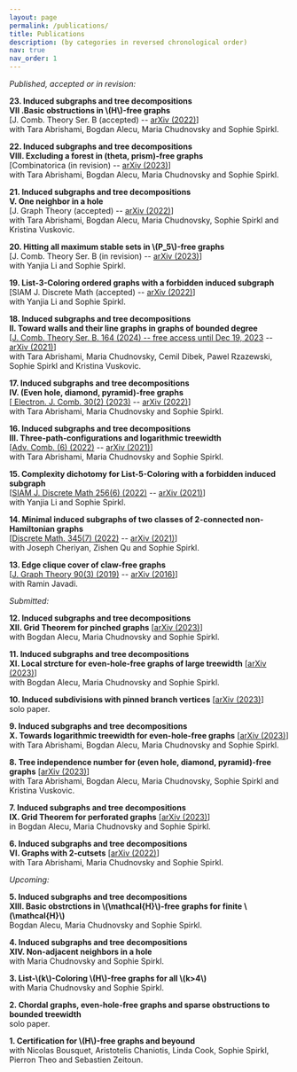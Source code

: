 ```yaml
---
layout: page
permalink: /publications/
title: Publications
description: (by categories in reversed chronological order)
nav: true
nav_order: 1
---
```


_Published, accepted or in revision:_

**23. Induced subgraphs and tree decompositions\
VII .Basic obstructions in \\(H\\)-free graphs**\
[J. Comb. Theory Ser. B (accepted) -- <a href='https://arxiv.org/pdf/2212.02737.pdf'>arXiv (2022)</a>]\
with Tara Abrishami, Bogdan Alecu, Maria Chudnovsky and Sophie Spirkl.

**22. Induced subgraphs and tree decompositions\
VIII. Excluding a forest in (theta, prism)-free graphs**\
[Combinatorica (in revision) -- <a href='https://arxiv.org/pdf/2301.02138.pdf'>arXiv (2023)</a>]\
with Tara Abrishami, Bogdan Alecu, Maria Chudnovsky and Sophie Spirkl.

**21. Induced subgraphs and tree decompositions\
V. One neighbor in a hole**\
[J. Graph Theory (accepted) -- <a href='https://arxiv.org/pdf/2205.04420.pdf'>arXiv (2022)</a>]\
with Tara Abrishami, Bogdan Alecu, Maria Chudnovsky, Sophie Spirkl and Kristina Vuskovic.

**20. Hitting all maximum stable sets in \\(P\_5\\)-free graphs**\
[J. Comb. Theory Ser. B (in revision) -- <a href='https://arxiv.org/pdf/2302.04986.pdf'>arXiv (2023)</a>]\
with Yanjia Li and Sophie Spirkl.

**19. List-3-Coloring ordered graphs with a forbidden induced subgraph**\
[SIAM J. Discrete Math (accepted) -- <a href='https://arxiv.org/pdf/2206.06543.pdf'>arXiv (2022)</a>]\
with Yanjia Li and Sophie Spirkl.

**18. Induced subgraphs and tree decompositions\
II. Toward walls and their line graphs in graphs of bounded degree**\
[<a href='https://www.sciencedirect.com/science/article/pii/S0095895623000862?dgcid=author'>J. Comb. Theory Ser. B. 164 (2024) -- free access until Dec 19, 2023</a> -- <a href='https://arxiv.org/pdf/2108.01162.pdf'>arXiv (2021)</a>]\
with Tara Abrishami, Maria Chudnovsky, Cemil Dibek, Pawel Rzazewski, Sophie Spirkl and Kristina Vuskovic.

**17. Induced subgraphs and tree decompositions\
IV. (Even hole, diamond, pyramid)-free graphs**\
[<a href='https://www.combinatorics.org/ojs/index.php/eljc/article/view/p30i2p42'> Electron. J. Comb. 30(2) (2023)</a> -- <a href='https://arxiv.org/pdf/2203.06775.pdf'>arXiv (2022)</a>]\
with Tara Abrishami, Maria Chudnovsky and Sophie Spirkl.

**16. Induced subgraphs and tree decompositions\
III. Three-path-configurations and logarithmic treewidth**\
[<a href='https://www.advancesincombinatorics.com/article/38089-induced-subgraphs-and-tree-decompositions-iii-three-path-configurations-and-logarithmic-treewidth'>Adv. Comb. (6) (2022)</a> -- <a href='https://arxiv.org/pdf/2109.01310v1.pdf'>arXiv (2021)</a>]\
with Tara Abrishami, Maria Chudnovsky and Sophie Spirkl.

**15. Complexity dichotomy for List-5-Coloring with a forbidden induced subgraph**\
[<a href='https://epubs.siam.org/doi/abs/10.1137/21M1443352'>SIAM J. Discrete Math 256(6) (2022)</a> -- <a href='https://arxiv.org/pdf/2105.01787.pdf'>arXiv (2021)</a>]\
with Yanjia Li and Sophie Spirkl.

**14. Minimal induced subgraphs of two classes of 2-connected non-Hamiltonian graphs**\
[<a href='https://www.sciencedirect.com/science/article/pii/S0012365X22000759?dgcid=coauthor'>Discrete Math. 345(7) (2022)</a> -- <a href='https://arxiv.org/pdf/2108.13558.pdf'>arXiv (2021)</a>]\
with Joseph Cheriyan, Zishen Qu and Sophie Spirkl.

**13. Edge clique cover of claw-free graphs**\
[<a href='https://onlinelibrary.wiley.com/doi/10.1002/jgt.22403'>J. Graph Theory  90(3) (2019)</a> -- <a href='https://arxiv.org/pdf/1608.07723.pdf'>arXiv (2016)</a>]\
with Ramin Javadi.


_Submitted:_

**12. Induced subgraphs and tree decompositions\
XII. Grid Theorem for pinched graphs** [<a href='https://arxiv.org/pdf/2309.12227.pdf'>arXiv (2023)</a>]\
with Bogdan Alecu, Maria Chudnovsky and Sophie Spirkl.

**11. Induced subgraphs and tree decompositions\
XI. Local strcture for even-hole-free graphs of large treewidth** [<a href='https://arxiv.org/pdf/2309.04390.pdf'>arXiv (2023)</a>]\
with Bogdan Alecu, Maria Chudnovsky and Sophie Spirkl.

**10. Induced subdivisions with pinned branch vertices** [<a href='https://arxiv.org/pdf/2308.01502.pdf'>arXiv (2023)</a>]\
solo paper.

**9. Induced subgraphs and tree decompositions\
X. Towards logarithmic treewidth for even-hole-free graphs** [<a href='https://arxiv.org/pdf/2307.13684.pdf'>arXiv (2023)</a>]\
with Tara Abrishami, Bogdan Alecu, Maria Chudnovsky and Sophie Spirkl.

**8. Tree independence number for (even hole, diamond, pyramid)-free graphs** [<a href='https://arxiv.org/pdf/2305.16258.pdf'>arXiv (2023)</a>]\
with Tara Abrishami, Bogdan Alecu, Maria Chudnovsky, Sophie Spirkl and Kristina Vuskovic.

**7. Induced subgraphs and tree decompositions\
IX. Grid Theorem for perforated graphs** [<a href='https://arxiv.org/pdf/2305.15615.pdf'>arXiv (2023)</a>]\
in Bogdan Alecu, Maria Chudnovsky and Sophie Spirkl.

**6. Induced subgraphs and tree decompositions\
VI. Graphs with 2-cutsets** [<a href='https://arxiv.org/pdf/2207.05538.pdf'>arXiv (2022)</a>]\
with Tara Abrishami, Maria Chudnovsky and Sophie Spirkl.

_Upcoming:_

**5. Induced subgraphs and tree decompositions\
XIII. Basic obstrctions in \\(\mathcal{H}\\)-free graphs for finite \\(\mathcal{H}\\)**\
Bogdan Alecu, Maria Chudnovsky and Sophie Spirkl.

**4. Induced subgraphs and tree decompositions\
XIV. Non-adjacent neighbors in a hole**\
with Maria Chudnovsky and Sophie Spirkl. 

**3. List-\\(k\\)-Coloring \\(H\\)-free graphs for all \\(k>4\\)**\
with Maria Chudnovsky and Sophie Spirkl.

**2. Chordal graphs, even-hole-free graphs and sparse obstructions to bounded treewidth**\
solo paper.

**1. Certification for \\(H\\)-free graphs and beyound**\
with Nicolas Bousquet, Aristotelis Chaniotis, Linda Cook, Sophie Spirkl, Pierron Theo and Sebastien Zeitoun.
